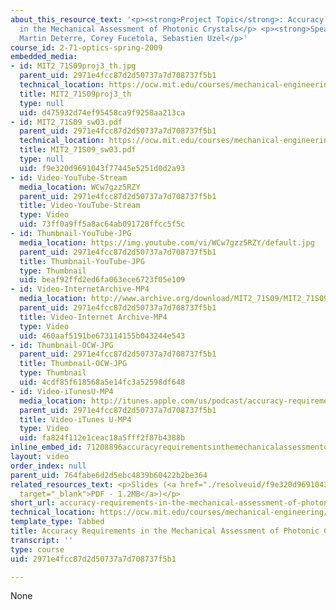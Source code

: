 ```yaml
---
about_this_resource_text: '<p><strong>Project Topic</strong>: Accuracy Requirements
  in the Mechanical Assessment of Photonic Crystals</p> <p><strong>Speakers</strong>:
  Martin Deterre, Corey Fucetola, Sebastien Uzel</p>'
course_id: 2-71-optics-spring-2009
embedded_media:
- id: MIT2_71S09proj3_th.jpg
  parent_uid: 2971e4fcc87d2d50737a7d708737f5b1
  technical_location: https://ocw.mit.edu/courses/mechanical-engineering/2-71-optics-spring-2009/projects/accuracy-requirements-in-the-mechanical-assessment-of-photonic-crystals/MIT2_71S09proj3_th.jpg
  title: MIT2_71S09proj3_th
  type: null
  uid: d475932d74ef95458ca9f9258aa213ca
- id: MIT2_71S09_sw03.pdf
  parent_uid: 2971e4fcc87d2d50737a7d708737f5b1
  technical_location: https://ocw.mit.edu/courses/mechanical-engineering/2-71-optics-spring-2009/projects/accuracy-requirements-in-the-mechanical-assessment-of-photonic-crystals/MIT2_71S09_sw03.pdf
  title: MIT2_71S09_sw03.pdf
  type: null
  uid: f9e320d9691043f77445e5251d0d2a93
- id: Video-YouTube-Stream
  media_location: WCw7gzz5RZY
  parent_uid: 2971e4fcc87d2d50737a7d708737f5b1
  title: Video-YouTube-Stream
  type: Video
  uid: 73ff0a9ff5a8ac64ab091728ffcc5f5c
- id: Thumbnail-YouTube-JPG
  media_location: https://img.youtube.com/vi/WCw7gzz5RZY/default.jpg
  parent_uid: 2971e4fcc87d2d50737a7d708737f5b1
  title: Thumbnail-YouTube-JPG
  type: Thumbnail
  uid: beaf92ffd2ed6fa063ece6723f05e109
- id: Video-InternetArchive-MP4
  media_location: http://www.archive.org/download/MIT2_71S09/MIT2_71S09proj3_300k.mp4
  parent_uid: 2971e4fcc87d2d50737a7d708737f5b1
  title: Video-Internet Archive-MP4
  type: Video
  uid: 460aaf5191be673114155b043244e543
- id: Thumbnail-OCW-JPG
  parent_uid: 2971e4fcc87d2d50737a7d708737f5b1
  title: Thumbnail-OCW-JPG
  type: Thumbnail
  uid: 4cdf85f618568a5e14fc3a52598df648
- id: Video-iTunesU-MP4
  media_location: http://itunes.apple.com/us/podcast/accuracy-requirements-in-mechanical/id458340461?i=96554818
  parent_uid: 2971e4fcc87d2d50737a7d708737f5b1
  title: Video-iTunes U-MP4
  type: Video
  uid: fa824f112e1ceac18a5fff2f87b4388b
inline_embed_id: 71208896accuracyrequirementsinthemechanicalassessmentofphotoniccrystals81848000
layout: video
order_index: null
parent_uid: 764fabe6d2d5ebc4839b60422b2be364
related_resources_text: <p>Slides (<a href="./resolveuid/f9e320d9691043f77445e5251d0d2a93"
  target="_blank">PDF - 1.2MB</a>)</p>
short_url: accuracy-requirements-in-the-mechanical-assessment-of-photonic-crystals
technical_location: https://ocw.mit.edu/courses/mechanical-engineering/2-71-optics-spring-2009/projects/accuracy-requirements-in-the-mechanical-assessment-of-photonic-crystals
template_type: Tabbed
title: Accuracy Requirements in the Mechanical Assessment of Photonic Crystals
transcript: ''
type: course
uid: 2971e4fcc87d2d50737a7d708737f5b1

---
```

None